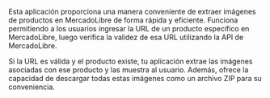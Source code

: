 Esta aplicación proporciona una manera conveniente de extraer imágenes de productos en MercadoLibre de forma rápida y eficiente. 
Funciona permitiendo a los usuarios ingresar la URL de un producto específico en MercadoLibre, luego verifica la validez de esa URL utilizando la API de MercadoLibre.

Si la URL es válida y el producto existe, tu aplicación extrae las imágenes asociadas con ese producto y las muestra al usuario. 
Además, ofrece la capacidad de descargar todas estas imágenes como un archivo ZIP para su conveniencia. 
